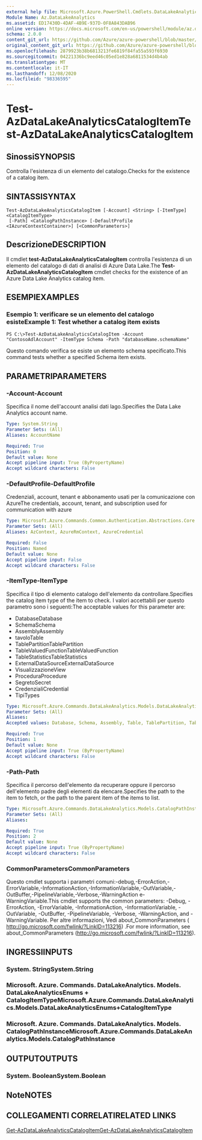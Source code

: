 ```yaml
---
external help file: Microsoft.Azure.PowerShell.Cmdlets.DataLakeAnalytics.dll-Help.xml
Module Name: Az.DataLakeAnalytics
ms.assetid: ED17430D-4DAF-4B9E-937D-0F8A843DAB96
online version: https://docs.microsoft.com/en-us/powershell/module/az.datalakeanalytics/test-azdatalakeanalyticscatalogitem
schema: 2.0.0
content_git_url: https://github.com/Azure/azure-powershell/blob/master/src/DataLakeAnalytics/DataLakeAnalytics/help/Test-AzDataLakeAnalyticsCatalogItem.md
original_content_git_url: https://github.com/Azure/azure-powershell/blob/master/src/DataLakeAnalytics/DataLakeAnalytics/help/Test-AzDataLakeAnalyticsCatalogItem.md
ms.openlocfilehash: 2879923b38b6813213fe6819f84fa55a593f6930
ms.sourcegitcommit: 04221336bc9eed46c05ed1e828a6811534d4b4ab
ms.translationtype: MT
ms.contentlocale: it-IT
ms.lasthandoff: 12/08/2020
ms.locfileid: "98336595"
---
```

# <span data-ttu-id="85005-101">Test-AzDataLakeAnalyticsCatalogItem</span><span class="sxs-lookup"><span data-stu-id="85005-101">Test-AzDataLakeAnalyticsCatalogItem</span></span>

## <span data-ttu-id="85005-102">Sinossi</span><span class="sxs-lookup"><span data-stu-id="85005-102">SYNOPSIS</span></span>
<span data-ttu-id="85005-103">Controlla l'esistenza di un elemento del catalogo.</span><span class="sxs-lookup"><span data-stu-id="85005-103">Checks for the existence of a catalog item.</span></span>

## <span data-ttu-id="85005-104">SINTASSI</span><span class="sxs-lookup"><span data-stu-id="85005-104">SYNTAX</span></span>

```
Test-AzDataLakeAnalyticsCatalogItem [-Account] <String> [-ItemType] <CatalogItemType>
 [-Path] <CatalogPathInstance> [-DefaultProfile <IAzureContextContainer>] [<CommonParameters>]
```

## <span data-ttu-id="85005-105">Descrizione</span><span class="sxs-lookup"><span data-stu-id="85005-105">DESCRIPTION</span></span>
<span data-ttu-id="85005-106">Il cmdlet **test-AzDataLakeAnalyticsCatalogItem** controlla l'esistenza di un elemento del catalogo di dati di analisi di Azure Data Lake.</span><span class="sxs-lookup"><span data-stu-id="85005-106">The **Test-AzDataLakeAnalyticsCatalogItem** cmdlet checks for the existence of an Azure Data Lake Analytics catalog item.</span></span>

## <span data-ttu-id="85005-107">ESEMPI</span><span class="sxs-lookup"><span data-stu-id="85005-107">EXAMPLES</span></span>

### <span data-ttu-id="85005-108">Esempio 1: verificare se un elemento del catalogo esiste</span><span class="sxs-lookup"><span data-stu-id="85005-108">Example 1: Test whether a catalog item exists</span></span>
```
PS C:\>Test-AzDataLakeAnalyticsCatalogItem -Account "ContosoAdlAccount" -ItemType Schema -Path "databaseName.schemaName"
```

<span data-ttu-id="85005-109">Questo comando verifica se esiste un elemento schema specificato.</span><span class="sxs-lookup"><span data-stu-id="85005-109">This command tests whether a specified Schema item exists.</span></span>

## <span data-ttu-id="85005-110">PARAMETRI</span><span class="sxs-lookup"><span data-stu-id="85005-110">PARAMETERS</span></span>

### <span data-ttu-id="85005-111">-Account</span><span class="sxs-lookup"><span data-stu-id="85005-111">-Account</span></span>
<span data-ttu-id="85005-112">Specifica il nome dell'account analisi dati lago.</span><span class="sxs-lookup"><span data-stu-id="85005-112">Specifies the Data Lake Analytics account name.</span></span>

```yaml
Type: System.String
Parameter Sets: (All)
Aliases: AccountName

Required: True
Position: 0
Default value: None
Accept pipeline input: True (ByPropertyName)
Accept wildcard characters: False
```

### <span data-ttu-id="85005-113">-DefaultProfile</span><span class="sxs-lookup"><span data-stu-id="85005-113">-DefaultProfile</span></span>
<span data-ttu-id="85005-114">Credenziali, account, tenant e abbonamento usati per la comunicazione con Azure</span><span class="sxs-lookup"><span data-stu-id="85005-114">The credentials, account, tenant, and subscription used for communication with azure</span></span>

```yaml
Type: Microsoft.Azure.Commands.Common.Authentication.Abstractions.Core.IAzureContextContainer
Parameter Sets: (All)
Aliases: AzContext, AzureRmContext, AzureCredential

Required: False
Position: Named
Default value: None
Accept pipeline input: False
Accept wildcard characters: False
```

### <span data-ttu-id="85005-115">-ItemType</span><span class="sxs-lookup"><span data-stu-id="85005-115">-ItemType</span></span>
<span data-ttu-id="85005-116">Specifica il tipo di elemento catalogo dell'elemento da controllare.</span><span class="sxs-lookup"><span data-stu-id="85005-116">Specifies the catalog item type of the item to check.</span></span>
<span data-ttu-id="85005-117">I valori accettabili per questo parametro sono i seguenti:</span><span class="sxs-lookup"><span data-stu-id="85005-117">The acceptable values for this parameter are:</span></span>
- <span data-ttu-id="85005-118">Database</span><span class="sxs-lookup"><span data-stu-id="85005-118">Database</span></span>
- <span data-ttu-id="85005-119">Schema</span><span class="sxs-lookup"><span data-stu-id="85005-119">Schema</span></span>
- <span data-ttu-id="85005-120">Assembly</span><span class="sxs-lookup"><span data-stu-id="85005-120">Assembly</span></span>
- <span data-ttu-id="85005-121">tavolo</span><span class="sxs-lookup"><span data-stu-id="85005-121">Table</span></span>
- <span data-ttu-id="85005-122">TablePartition</span><span class="sxs-lookup"><span data-stu-id="85005-122">TablePartition</span></span>
- <span data-ttu-id="85005-123">TableValuedFunction</span><span class="sxs-lookup"><span data-stu-id="85005-123">TableValuedFunction</span></span>
- <span data-ttu-id="85005-124">TableStatistics</span><span class="sxs-lookup"><span data-stu-id="85005-124">TableStatistics</span></span>
- <span data-ttu-id="85005-125">ExternalDataSource</span><span class="sxs-lookup"><span data-stu-id="85005-125">ExternalDataSource</span></span>
- <span data-ttu-id="85005-126">Visualizzazione</span><span class="sxs-lookup"><span data-stu-id="85005-126">View</span></span>
- <span data-ttu-id="85005-127">Procedura</span><span class="sxs-lookup"><span data-stu-id="85005-127">Procedure</span></span>
- <span data-ttu-id="85005-128">Segreto</span><span class="sxs-lookup"><span data-stu-id="85005-128">Secret</span></span>
- <span data-ttu-id="85005-129">Credenziali</span><span class="sxs-lookup"><span data-stu-id="85005-129">Credential</span></span>
- <span data-ttu-id="85005-130">Tipi</span><span class="sxs-lookup"><span data-stu-id="85005-130">Types</span></span>

```yaml
Type: Microsoft.Azure.Commands.DataLakeAnalytics.Models.DataLakeAnalyticsEnums+CatalogItemType
Parameter Sets: (All)
Aliases:
Accepted values: Database, Schema, Assembly, Table, TablePartition, TableValuedFunction, TableStatistics, ExternalDataSource, View, Procedure, Secret, Credential, Types, Package

Required: True
Position: 1
Default value: None
Accept pipeline input: True (ByPropertyName)
Accept wildcard characters: False
```

### <span data-ttu-id="85005-131">-Path</span><span class="sxs-lookup"><span data-stu-id="85005-131">-Path</span></span>
<span data-ttu-id="85005-132">Specifica il percorso dell'elemento da recuperare oppure il percorso dell'elemento padre degli elementi da elencare.</span><span class="sxs-lookup"><span data-stu-id="85005-132">Specifies the path to the item to fetch, or the path to the parent item of the items to list.</span></span>

```yaml
Type: Microsoft.Azure.Commands.DataLakeAnalytics.Models.CatalogPathInstance
Parameter Sets: (All)
Aliases:

Required: True
Position: 2
Default value: None
Accept pipeline input: True (ByPropertyName)
Accept wildcard characters: False
```

### <span data-ttu-id="85005-133">CommonParameters</span><span class="sxs-lookup"><span data-stu-id="85005-133">CommonParameters</span></span>
<span data-ttu-id="85005-134">Questo cmdlet supporta i parametri comuni:-debug,-ErrorAction,-ErrorVariable,-InformationAction,-InformationVariable,-OutVariable,-OutBuffer,-PipelineVariable,-Verbose,-WarningAction e-WarningVariable.</span><span class="sxs-lookup"><span data-stu-id="85005-134">This cmdlet supports the common parameters: -Debug, -ErrorAction, -ErrorVariable, -InformationAction, -InformationVariable, -OutVariable, -OutBuffer, -PipelineVariable, -Verbose, -WarningAction, and -WarningVariable.</span></span> <span data-ttu-id="85005-135">Per altre informazioni, Vedi about_CommonParameters ( http://go.microsoft.com/fwlink/?LinkID=113216) .</span><span class="sxs-lookup"><span data-stu-id="85005-135">For more information, see about_CommonParameters (http://go.microsoft.com/fwlink/?LinkID=113216).</span></span>

## <span data-ttu-id="85005-136">INGRESSI</span><span class="sxs-lookup"><span data-stu-id="85005-136">INPUTS</span></span>

### <span data-ttu-id="85005-137">System. String</span><span class="sxs-lookup"><span data-stu-id="85005-137">System.String</span></span>

### <span data-ttu-id="85005-138">Microsoft. Azure. Commands. DataLakeAnalytics. Models. DataLakeAnalyticsEnums + CatalogItemType</span><span class="sxs-lookup"><span data-stu-id="85005-138">Microsoft.Azure.Commands.DataLakeAnalytics.Models.DataLakeAnalyticsEnums+CatalogItemType</span></span>

### <span data-ttu-id="85005-139">Microsoft. Azure. Commands. DataLakeAnalytics. Models. CatalogPathInstance</span><span class="sxs-lookup"><span data-stu-id="85005-139">Microsoft.Azure.Commands.DataLakeAnalytics.Models.CatalogPathInstance</span></span>

## <span data-ttu-id="85005-140">OUTPUT</span><span class="sxs-lookup"><span data-stu-id="85005-140">OUTPUTS</span></span>

### <span data-ttu-id="85005-141">System. Boolean</span><span class="sxs-lookup"><span data-stu-id="85005-141">System.Boolean</span></span>

## <span data-ttu-id="85005-142">Note</span><span class="sxs-lookup"><span data-stu-id="85005-142">NOTES</span></span>

## <span data-ttu-id="85005-143">COLLEGAMENTI CORRELATI</span><span class="sxs-lookup"><span data-stu-id="85005-143">RELATED LINKS</span></span>

[<span data-ttu-id="85005-144">Get-AzDataLakeAnalyticsCatalogItem</span><span class="sxs-lookup"><span data-stu-id="85005-144">Get-AzDataLakeAnalyticsCatalogItem</span></span>](./Get-AzDataLakeAnalyticsCatalogItem.md)



